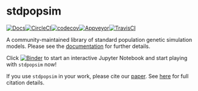 # stdpopsim

[![Docs](https://readthedocs.org/projects/stdpopsim/badge/?version=latest&style=flat)](https://stdpopsim.readthedocs.io/en/latest/)[![CircleCI](https://circleci.com/gh/popsim-consortium/stdpopsim.svg?style=svg)](https://circleci.com/gh/popsim-consortium/stdpopsim)[![codecov](https://codecov.io/gh/popsim-consortium/stdpopsim/branch/main/graph/badge.svg)](https://codecov.io/gh/popsim-consortium/stdpopsim)[![Appveyor](https://ci.appveyor.com/api/projects/status/4ugxq19ql80gcpio?svg=true)](https://ci.appveyor.com/project/popsim-consortium/stdpopsim)[![TravisCI](https://travis-ci.org/popsim-consortium/stdpopsim.svg?branch=main)](https://travis-ci.org/popsim-consortium/stdpopsim)


A community-maintained library of standard population genetic simulation models.
Please see the [documentation](https://stdpopsim.readthedocs.io/en/latest/) for further details.

Click [![Binder](https://mybinder.org/badge_logo.svg)](https://mybinder.org/v2/gh/popsim-consortium/stdpopsim/main?filepath=stdpopsim_example.ipynb) to start an interactive Jupyter Notebook and start playing with `stdpopsim` now!

If you use ``stdpopsim`` in your work, please cite our
[paper](https://elifesciences.org/articles/54967).
See [here](https://stdpopsim.readthedocs.io/en/latest/introduction.html#citations) for
full citation details.
